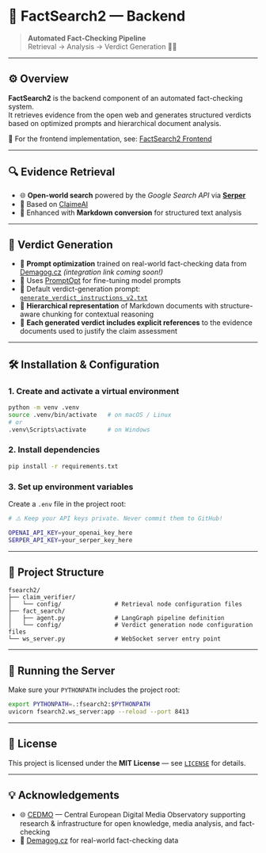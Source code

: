 # 🧠 FactSearch2 — Backend

> **Automated Fact-Checking Pipeline**  
> Retrieval → Analysis → Verdict Generation 🕵️‍♀️  

---

## ⚙️ Overview

**FactSearch2** is the backend component of an automated fact-checking system.  
It retrieves evidence from the open web and generates structured verdicts based on optimized prompts and hierarchical document analysis.

🔗 For the frontend implementation, see: [FactSearch2 Frontend](https://github.com/aic-factcheck/fsearch2-front)

---

## 🔍 Evidence Retrieval

- 🌐 **Open-world search** powered by the *Google Search API* via [**Serper**](https://serper.dev)
- 🧩 Based on [ClaimeAI](https://github.com/aic-factcheck/ClaimeAI)
- 📝 Enhanced with **Markdown conversion** for structured text analysis

---

## 🧾 Verdict Generation

- 🧠 **Prompt optimization** trained on real-world fact-checking data from [Demagog.cz](https://demagog.cz) *(integration link coming soon!)*
- 🧰 Uses [PromptOpt](https://github.com/aic-factcheck/prompt_opt) for fine-tuning model prompts  
- 📜 Default verdict-generation prompt: [`generate_verdict_instructions_v2.txt`](./data/templates/generate_verdict_instructions_v2.txt)
- 🧱 **Hierarchical representation** of Markdown documents with structure-aware chunking for contextual reasoning
- 🔗 **Each generated verdict includes explicit references** to the evidence documents used to justify the claim assessment

---

## 🛠️ Installation & Configuration

### 1. Create and activate a virtual environment
```bash
python -m venv .venv
source .venv/bin/activate   # on macOS / Linux
# or
.venv\Scripts\activate      # on Windows
````

### 2. Install dependencies

```bash
pip install -r requirements.txt
```

### 3. Set up environment variables

Create a `.env` file in the project root:

```bash
# ⚠️ Keep your API keys private. Never commit them to GitHub!

OPENAI_API_KEY=your_openai_key_here
SERPER_API_KEY=your_serper_key_here
```

---

## 🧩 Project Structure

```
fsearch2/
├── claim_verifier/
│   └── config/               # Retrieval node configuration files
├── fact_search/
│   ├── agent.py              # LangGraph pipeline definition
│   └── config/               # Verdict generation node configuration files
└── ws_server.py              # WebSocket server entry point
```

---

## 🚀 Running the Server

Make sure your `PYTHONPATH` includes the project root:

```bash
export PYTHONPATH=.:fsearch2:$PYTHONPATH
uvicorn fsearch2.ws_server:app --reload --port 8413
```

---

## 📜 License

This project is licensed under the **MIT License** — see [`LICENSE`](./LICENSE) for details.

---

## 💡 Acknowledgements
* 🌐 [CEDMO](https://cedmohub.eu) — Central European Digital Media Observatory supporting research & infrastructure for open knowledge, media analysis, and fact-checking
* 🧠 [Demagog.cz](https://demagog.cz) for real-world fact-checking data
